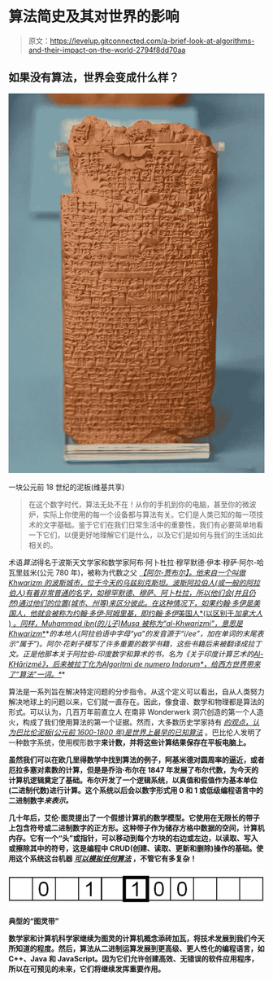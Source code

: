 # 算法简史及其对世界的影响

> 原文：<https://levelup.gitconnected.com/a-brief-look-at-algorithms-and-their-impact-on-the-world-2794f8dd70aa>

## 如果没有算法，世界会变成什么样？

![](img/a9352e301f33d36aca79a7f04d93ebd5.png)

一块公元前 18 世纪的泥板(维基共享)

> 在这个数字时代，算法无处不在！从你的手机到你的电脑，甚至你的微波炉，实际上你使用的每一个设备都与算法有关。它们是人类已知的每一项技术的文字基础。鉴于它们在我们日常生活中的重要性，我们有必要简单地看一下它们，以便更好地理解它们是什么，以及它们是如何与我们的生活如此相关的。

术语*算法*得名于波斯天文学家和数学家阿布·阿卜杜拉·穆罕默德·伊本·穆萨·阿尔-哈瓦里兹米(公元 780 年)，被称为代数之父 [*【阿尔-贾布尔】。他来自一个叫做 Khwarizm 的波斯城市，位于今天的乌兹别克斯坦。波斯阿拉伯人(或一般的阿拉伯人)有着非常普通的名字，如穆罕默德、穆萨、阿卜杜拉，所以他们会(并且仍然)通过他们的位置(城市、州等)来区分彼此。在这种情况下，如果约翰·多伊是美国人，他就会被称为约翰·多伊·阿姆里基，即约翰·多伊*美国人*(以区别于*加拿大人* ) *。*同样，Muhammad ibn(的儿子)Musa 被称为“al-Khwarizmi”，意思是*Khwarizm**](https://www.storyofmathematics.com/islamic_alkhwarizmi.html)*[](https://en.wikipedia.org/wiki/Khwarezm)*的本地人(阿拉伯语中字母“ya”的发音源于“i/ee”，加在单词的末尾表示“属于”)。阿尔·花剌子模写了许多重要的数学书籍，这些书籍后来被翻译成拉丁文。正是他那本关于阿拉伯-印度数字和算术的书，名为《关于印度计算艺术的[*Al-KHārizmé》，后来被拉丁化为*Algoritmi de numero Indorum*，给西方世界带来了“算法”一词。*](https://www.britannica.com/biography/al-Khwarizmi)**

算法是一系列旨在解决特定问题的分步指令。从这个定义可以看出，自从人类努力解决地球上的问题以来，它们就一直存在。因此，像食谱、数学和物理都是算法的形式。可以认为，几百万年前直立人 在南非 Wonderwerk 洞穴创造的第一个人造火，构成了我们使用算法的第一个证据。然而，大多数历史学家持有 [*的观点，认为巴比伦泥板(公元前 1600-1800 年)是世界上最早的已知算法*](https://interestingengineering.com/15-of-the-most-important-algorithms-that-helped-define-mathematics-computing-and-physics#:~:text=Although%20there%20is%20some%20evidence,to%20around%201600%2D1800%20BC.) 。巴比伦人发明了一种数字系统，使用楔形数字[](https://en.wikipedia.org/wiki/Babylonian_cuneiform_numerals)**来计数，并将这些计算结果保存在平板电脑上。**

**虽然我们可以在欧几里得数学中找到算法的例子，阿基米德对圆周率的逼近，或者厄拉多塞对素数的计算，但是是乔治·布尔在 1847 年发展了布尔代数，为今天的计算机逻辑奠定了基础。布尔开发了一个逻辑系统，以真值和假值作为基本单位(二进制代数)进行计算。这个系统以后会以数字形式用 0 和 1 或低级编程语言中的二进制数字*来表示。***

**几十年后，艾伦·图灵提出了一个假想计算机的数学模型。它使用在无限长的带子上包含符号或二进制数字的正方形。这种带子作为储存方格中数据的空间，计算机内存。它有一个“头”或指针，可以移动到每个方块的右边或左边，以读取、写入或擦除其中的符号，这是编程中 CRUD(创建、读取、更新和删除)操作的基础。使用这个系统这台机器 [*可以模拟任何算法*](https://www.cl.cam.ac.uk/projects/raspberrypi/tutorials/turing-machine/one.html#:~:text=A%20Turing%20machine%20is%20a,matter%20how%20complicated%20it%20is!&text=Move%20the%20tape%20left%20of,symbol%20on%20a%20neighbouring%20square.) ，不管它有多复杂！**

**![](img/8fd1aec1eb950db5fbad446cedfd8175.png)**

**典型的“图灵带”**

**数学家和计算机科学家继续为图灵的计算机概念添砖加瓦，将技术发展到我们今天所知道的程度。然后，算法从二进制运算发展到更高级、更人性化的编程语言，如 C++、Java 和 JavaScript。因为它们允许创建高效、无错误的软件应用程序，所以在可预见的未来，它们将继续发挥重要作用。**